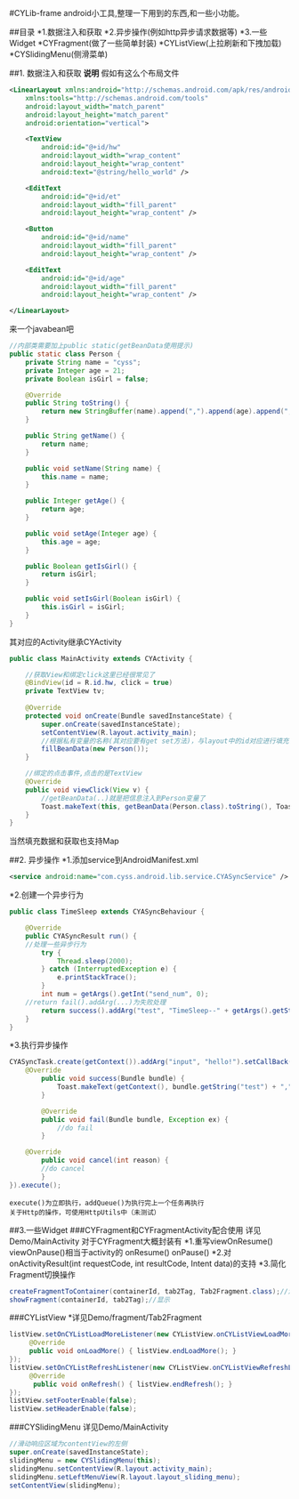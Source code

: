 #CYLib-frame
android小工具,整理一下用到的东西,和一些小功能。

##目录
*1.数据注入和获取
*2.异步操作(例如http异步请求数据等)
*3.一些Widget
	*CYFragment(做了一些简单封装)
	*CYListView(上拉刷新和下拽加载)
	*CYSlidingMenu(侧滑菜单)

##1. 数据注入和获取
**说明**
假如有这么个布局文件
```xml
<LinearLayout xmlns:android="http://schemas.android.com/apk/res/android"
    xmlns:tools="http://schemas.android.com/tools"
    android:layout_width="match_parent"
    android:layout_height="match_parent"
    android:orientation="vertical">

    <TextView
        android:id="@+id/hw"
        android:layout_width="wrap_content"
        android:layout_height="wrap_content"
        android:text="@string/hello_world" />

    <EditText
        android:id="@+id/et"
        android:layout_width="fill_parent"
        android:layout_height="wrap_content" />

    <Button
        android:id="@+id/name"
        android:layout_width="fill_parent"
        android:layout_height="wrap_content" />

    <EditText
        android:id="@+id/age"
        android:layout_width="fill_parent"
        android:layout_height="wrap_content" />

</LinearLayout>

```
来一个javabean吧
```java
//内部类需要加上public static(getBeanData使用提示)
public static class Person {
    private String name = "cyss";
    private Integer age = 21;
    private Boolean isGirl = false;

    @Override
    public String toString() {
        return new StringBuffer(name).append(",").append(age).append(",").append(isGirl).toString();
    }

    public String getName() {
        return name;
    }

    public void setName(String name) {
        this.name = name;
    }

    public Integer getAge() {
        return age;
    }

    public void setAge(Integer age) {
        this.age = age;
    }

    public Boolean getIsGirl() {
        return isGirl;
    }

    public void setIsGirl(Boolean isGirl) {
        this.isGirl = isGirl;
    }
}
```

其对应的Activity继承CYActivity
```java
public class MainActivity extends CYActivity {

    //获取View和绑定click这里已经很常见了
    @BindView(id = R.id.hw, click = true)
    private TextView tv;
    
    @Override
    protected void onCreate(Bundle savedInstanceState) {
        super.onCreate(savedInstanceState);
        setContentView(R.layout.activity_main);
        //根据私有变量的名称(其对应要有get set方法)，与layout中的id对应进行填充
        fillBeanData(new Person());
    }

    //绑定的点击事件,点击的是TextView
    @Override
    public void viewClick(View v) {
        //getBeanData(..)就是把信息注入到Person变量了
        Toast.makeText(this, getBeanData(Person.class).toString(), Toast.LENGTH_LONG).show();
    }
}
```
当然填充数据和获取也支持Map

##2. 异步操作
*1.添加service到AndroidManifest.xml
```xml
<service android:name="com.cyss.android.lib.service.CYASyncService" />
```
*2.创建一个异步行为
```java
public class TimeSleep extends CYASyncBehaviour {

    @Override
    public CYASyncResult run() {
	//处理一些异步行为
        try {
            Thread.sleep(2000);
        } catch (InterruptedException e) {
            e.printStackTrace();
        }
        int num = getArgs().getInt("send_num", 0);
	//return fail().addArg(...)为失败处理
        return success().addArg("test", "TimeSleep--" + getArgs().getString("input")).addArg("number", num);
    }
}
```
*3.执行异步操作
```java
CYASyncTask.create(getContext()).addArg("input", "hello!").setCallBack(new CYASyncCallBack() {
	@Override
        public void success(Bundle bundle) {
            Toast.makeText(getContext(), bundle.getString("test") + "," + bundle.getString("number"), Toast.LENGTH_LONG).show();
        }

        @Override
        public void fail(Bundle bundle, Exception ex) {
            //do fail
        }

	@Override
        public void cancel(int reason) {
	    //do cancel
        }
}).execute();
```
	execute()为立即执行，addQueue()为执行完上一个任务再执行
	关于Http的操作，可使用HttpUtils中（未测试）

##3.一些Widget
###CYFragment和CYFragmentActivity配合使用
	详见Demo/MainActivity
	对于CYFragment大概封装有
*1.重写viewOnResume() viewOnPause()相当于activity的 onResume() onPause()
*2.对onActivityResult(int requestCode, int resultCode, Intent data)的支持
*3.简化Fragment切换操作
```java
createFragmentToContainer(containerId, tab2Tag, Tab2Fragment.class);//添加Fragment
showFragment(containerId, tab2Tag);//显示
```

###CYListView
*详见Demo/fragment/Tab2Fragment
```java
listView.setOnCYListLoadMoreListener(new CYListView.onCYListViewLoadMoreListener() {
     @Override
     public void onLoadMore() { listView.endLoadMore(); }
});
listView.setOnCYListRefreshListener(new CYListView.onCYListViewRefreshListener() {
     @Override
      public void onRefresh() { listView.endRefresh(); }
});
listView.setFooterEnable(false);
listView.setHeaderEnable(false);
```

###CYSlidingMenu
详见Demo/MainActivity
```java
//滑动响应区域为contentView的左侧
super.onCreate(savedInstanceState);
slidingMenu = new CYSlidingMenu(this);
slidingMenu.setContentView(R.layout.activity_main);
slidingMenu.setLeftMenuView(R.layout.layout_sliding_menu);
setContentView(slidingMenu);
```